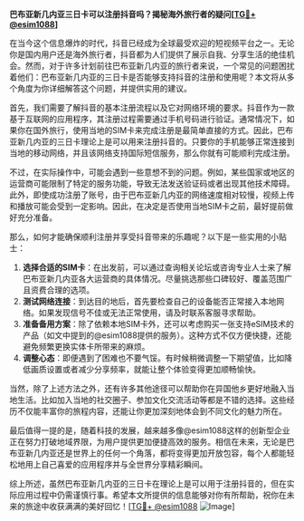 **巴布亚新几内亚三日卡可以注册抖音吗？揭秘海外旅行者的疑问[[TG💪+ @esim1088](https://t.me/s/esim1088)]**

在当今这个信息爆炸的时代，抖音已经成为全球最受欢迎的短视频平台之一。无论你是国内用户还是海外旅行者，抖音都为人们提供了展示自我、分享生活的绝佳机会。然而，对于许多计划前往巴布亚新几内亚的旅行者来说，一个常见的问题困扰着他们：巴布亚新几内亚的三日卡是否能够支持抖音的注册和使用呢？本文将从多个角度为你详细解答这个问题，并提供实用的建议。

首先，我们需要了解抖音的基本注册流程以及它对网络环境的要求。抖音作为一款基于互联网的应用程序，其注册过程需要通过手机号码进行验证。通常情况下，如果你在国外旅行，使用当地的SIM卡来完成注册是最简单直接的方式。因此，巴布亚新几内亚的三日卡理论上是可以用来注册抖音的。只要你的手机能够正常连接到当地的移动网络，并且该网络支持国际短信服务，那么你就有可能顺利完成注册。

不过，在实际操作中，可能会遇到一些意想不到的问题。例如，某些国家或地区的运营商可能限制了特定的服务功能，导致无法发送验证码或者出现其他技术障碍。此外，即使成功注册了账号，由于巴布亚新几内亚的网络速度相对较慢，视频上传和播放可能会受到一定影响。因此，在决定是否使用当地SIM卡之前，最好提前做好充分准备。

那么，如何才能确保顺利注册并享受抖音带来的乐趣呢？以下是一些实用的小贴士：

1. **选择合适的SIM卡**：在出发前，可以通过查询相关论坛或咨询专业人士来了解巴布亚新几内亚各大运营商的具体情况。尽量挑选那些口碑较好、覆盖范围广且资费合理的选项。
2. **测试网络连接**：到达目的地后，首先要检查自己的设备能否正常接入本地网络。如果发现信号不佳或无法正常使用，请及时联系客服寻求帮助。
3. **准备备用方案**：除了依赖本地SIM卡外，还可以考虑购买一张支持eSIM技术的产品（如文中提到的@esim1088提供的服务）。这种方式不仅方便快捷，还能避免频繁更换实体卡所带来的麻烦。
4. **调整心态**：即便遇到了困难也不要气馁。有时候稍微调整一下期望值，比如降低画质设置或者减少分享频率，就能让整个体验变得更加顺畅愉快。

当然，除了上述方法之外，还有许多其他途径可以帮助你在异国他乡更好地融入当地生活。比如加入当地的社交圈子、参加文化交流活动等都是不错的选择。这些经历不仅能丰富你的旅程内容，还能让你更加深刻地体会到不同文化的魅力所在。

最后值得一提的是，随着科技的发展，越来越多像@esim1088这样的创新型企业正在努力打破地域界限，为用户提供更加便捷高效的服务。相信在未来，无论是巴布亚新几内亚还是世界上的任何一个角落，都将变得更加开放包容，每个人都能轻松地用上自己喜爱的应用程序并与全世界分享精彩瞬间。

综上所述，虽然巴布亚新几内亚的三日卡在理论上是可以用于注册抖音的，但在实际应用过程中仍需谨慎行事。希望本文所提供的信息能够对你有所帮助，祝你在未来的旅途中收获满满的美好回忆！[[TG💪+ @esim1088](https://t.me/s/esim1088) ![Image](https://i.postimg.cc/4NQfJmqS/Snipaste-2025-05-13-00-14-12.png)]